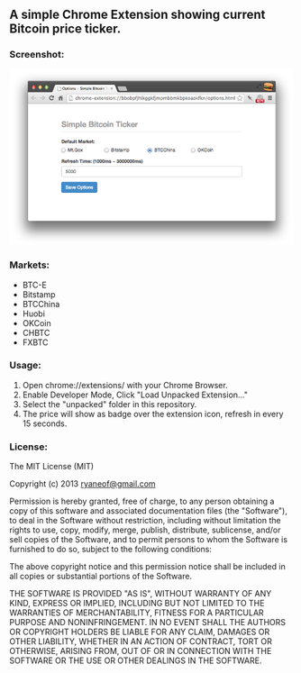 ## A simple Chrome Extension showing current Bitcoin price ticker.

### Screenshot:

![Screenshot of Simple Bitcoin Ticker](screenshot.png)

### Markets:

- BTC-E
- Bitstamp
- BTCChina 
- Huobi
- OKCoin
- CHBTC
- FXBTC

### Usage:

1. Open chrome://extensions/ with your Chrome Browser.
2. Enable Developer Mode, Click "Load Unpacked Extension..."
3. Select the "unpacked" folder in this repository.
4. The price will show as badge over the extension icon, refresh in every 15 seconds.

### License:

The MIT License (MIT)

Copyright (c) 2013 ryaneof@gmail.com

Permission is hereby granted, free of charge, to any person obtaining a copy
of this software and associated documentation files (the "Software"), to deal
in the Software without restriction, including without limitation the rights
to use, copy, modify, merge, publish, distribute, sublicense, and/or sell
copies of the Software, and to permit persons to whom the Software is
furnished to do so, subject to the following conditions:

The above copyright notice and this permission notice shall be included in
all copies or substantial portions of the Software.

THE SOFTWARE IS PROVIDED "AS IS", WITHOUT WARRANTY OF ANY KIND, EXPRESS OR
IMPLIED, INCLUDING BUT NOT LIMITED TO THE WARRANTIES OF MERCHANTABILITY,
FITNESS FOR A PARTICULAR PURPOSE AND NONINFRINGEMENT. IN NO EVENT SHALL THE
AUTHORS OR COPYRIGHT HOLDERS BE LIABLE FOR ANY CLAIM, DAMAGES OR OTHER
LIABILITY, WHETHER IN AN ACTION OF CONTRACT, TORT OR OTHERWISE, ARISING FROM,
OUT OF OR IN CONNECTION WITH THE SOFTWARE OR THE USE OR OTHER DEALINGS IN
THE SOFTWARE.